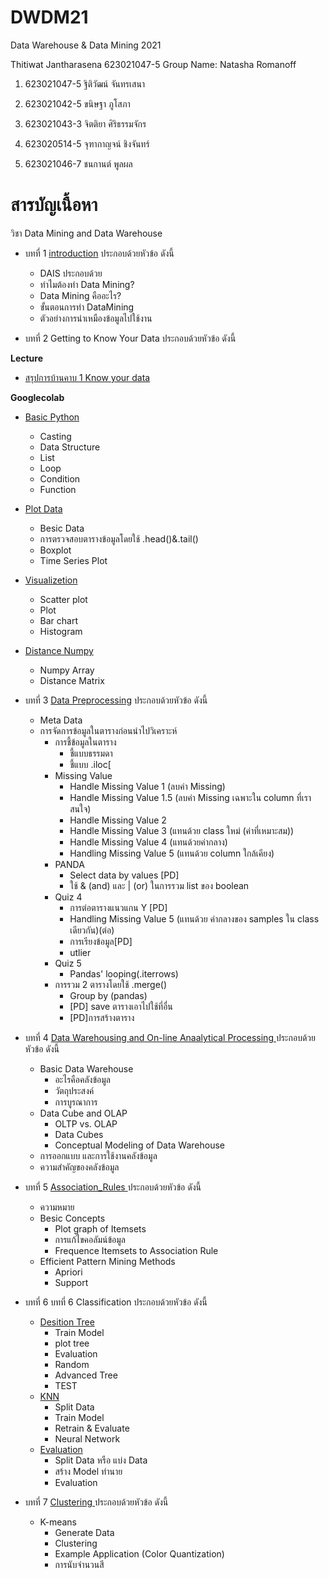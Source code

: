 # DWDM21
Data Warehouse &amp; Data Mining 2021

Thitiwat Jantharasena 623021047-5
Group Name: Natasha Romanoff

1. 623021047-5	ฐิติวัฒน์ จันทรเสนา

2. 623021042-5	ขนิษฐา ภูโสภา

3. 623021043-3	จิตติยา ศิริธรรมจักร

4. 623020514-5	จุฑากาญจน์ ชิงจันทร์

5. 623021046-7	ชนกานต์ พูลผล

# สารบัญเนื้อหา

วิชา Data Mining and Data Warehouse

* บทที่ 1 [introduction](https://github.com/ThitiwatJtrsn/DWDM21/blob/main/HW1.pdf) ประกอบด้วยหัวข้อ ดังนี้

  * DAIS ประกอบด้วย
  * ทำไมต้องทำ Data Mining?
  * Data Mining คืออะไร?
  * ขั้นตอนการทำ DataMining
  * ตัวอย่างการนำเหมืองข้อมูลไปใช้งาน
  
* บทที่ 2 Getting to Know Your Data ประกอบด้วยหัวข้อ ดังนี้

**Lecture**

  * [สรุปการบ้านคาบ 1 Know your data](https://github.com/ThitiwatJtrsn/DWDM21/blob/main/HW2.1.pdf)

**Googlecolab**

  * [Basic Python](https://github.com/ThitiwatJtrsn/DWDM21/blob/main/Data101_(Chapter2).ipynb)
    * Casting
    * Data Structure
    * List
    * Loop
    * Condition
    * Function
  * [Plot Data](https://github.com/ThitiwatJtrsn/DWDM21/blob/main/Data102_(Chapter2).ipynb)
    * Besic Data
    * การตรวจสอบตารางข้อมูลโดยใช้ .head()&.tail()
    * Boxplot
    * Time Series Plot
  * [Visualizetion](https://github.com/ThitiwatJtrsn/DWDM21/blob/main/Data_Visualization.ipynb)
    * Scatter plot
    * Plot
    * Bar chart
    * Histogram
  * [Distance Numpy](https://github.com/ThitiwatJtrsn/DWDM21/blob/main/Distance_Numpy.ipynb)
    * Numpy Array
    * Distance Matrix
    
* บทที่ 3 [Data Preprocessing](https://github.com/ThitiwatJtrsn/DWDM21/blob/main/Data_Preprocessing(Chapter_3).ipynb) ประกอบด้วยหัวข้อ ดังนี้

  * Meta Data
  * การจัดการข้อมูลในตารางก่อนนำไปวิเคราะห์
    * การชี้ข้อมูลในตาราง
      * ชี้แบบธรรมดา
      * ชี้แบบ .iloc[
    * Missing Value
      * Handle Missing Value 1 (ลบค่า Missing)
      * Handle Missing Value 1.5 (ลบค่า Missing เฉพาะใน column ที่เราสนใจ)
      * Handle Missing Value 2
      * Handle Missing Value 3 (แทนด้วย class ใหม่ (ค่าที่เหมาะสม))
      * Handle Missing Value 4 (แทนด้วยค่ากลาง)
      * Handling Missing Value 5 (แทนด้วย column ใกล้เคียง)
    * PANDA
      * Select data by values [PD]
      * ใช้ & (and) และ | (or) ในการรวม list ของ boolean
    * Quiz 4
      * การต่อตารางแนวแกน Y [PD]
      * Handling Missing Value 5 (แทนด้วย ค่ากลางของ samples ใน class เดียวกัน)(ต่อ)
      * การเรียงข้อมูล[PD]
      * utlier
    * Quiz 5
      * Pandas' looping(.iterrows)
    * การรวม 2 ตารางโดยใช้ .merge()
      * Group by (pandas)
      * [PD] save ตารางเอาไปใช้ที่อื่น
      * [PD]การสร้างตาราง

* บทที่ 4 [Data Warehousing and On-line Anaalytical Processing ](https://github.com/ThitiwatJtrsn/DWDM21/blob/main/Chapter_4.pdf) ประกอบด้วยหัวข้อ ดังนี้

  * Basic Data Warehouse
    * อะไรคือคลังข้อมูล
    * วัตถุประสงค์
    * การบูรณาการ
  * Data Cube and OLAP
    * OLTP vs. OLAP
    * Data Cubes
    * Conceptual Modeling of Data Warehouse
  * การออกแบบ และการใช้งานคลังข้อมูล
  * ความสำคัญของคลังข้อมูล

* บทที่ 5 [Association_Rules ](https://github.com/ThitiwatJtrsn/DWDM21/blob/main/Chapter_6_Association_Rules.ipynb) ประกอบด้วยหัวข้อ ดังนี้

  * ความหมาย
  * Besic Concepts
    * Plot graph of Itemsets
    * การแก้ไขคอลัมน์ข้อมูล
    * Frequence Itemsets to Association Rule
  * Efficient Pattern Mining Methods
    * Apriori
    * Support

* บทที่ 6 บทที่ 6 Classification ประกอบด้วยหัวข้อ ดังนี้

  * [Desition Tree](https://github.com/ThitiwatJtrsn/DWDM21/blob/main/Chapter7_Classification_(Decision_Tree).ipynb)
    * Train Model
    * plot tree
    * Evaluation
    * Random
    * Advanced Tree
    * TEST
  * [KNN](https://github.com/ThitiwatJtrsn/DWDM21/blob/main/Chap7_Classification_(KNN_NN).ipynb)
    * Split Data
    * Train Model
    * Retrain & Evaluate
    * Neural Network
  * [Evaluation](https://github.com/ThitiwatJtrsn/DWDM21/blob/main/Chap7_Classification_(Evaluation).ipynb)
    * Split Data หรือ แบ่ง Data
    * สร้าง Model ทำนาย
    * Evaluation

* บทที่ 7 [Clustering  ](https://github.com/ThitiwatJtrsn/DWDM21/blob/main/Chap8_Clustering.ipynb) ประกอบด้วยหัวข้อ ดังนี้
  * K-means
    * Generate Data
    * Clustering
    * Example Application (Color Quantization)
    * การนับจำนวนสี
